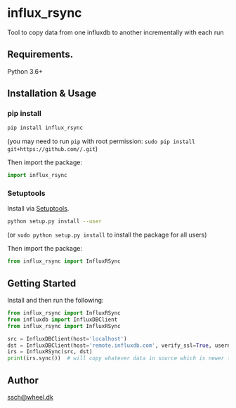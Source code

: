 # influx_rsync
Tool to copy data from one influxdb to another incrementally with each run

## Requirements.

Python 3.6+

## Installation & Usage
### pip install


```sh
pip install influx_rsync
```
(you may need to run `pip` with root permission: `sudo pip install git+https://github.com//.git`)

Then import the package:
```python
import influx_rsync
```

### Setuptools

Install via [Setuptools](http://pypi.python.org/pypi/setuptools).

```sh
python setup.py install --user
```
(or `sudo python setup.py install` to install the package for all users)

Then import the package:
```python
from influx_rsync import InfluxRSync
```

## Getting Started
Install and then run the following:

```python
from influx_rsync import InfluxRSync
from influxdb import InfluxDBClient
from influx_rsync import InfluxRSync

src = InfluxDBClient(host='localhost')
dst = InfluxDBClient(host='remote.influxdb.com', verify_ssl=True, username='xxx', password='yyy')
irs = InfluxRSync(src, dst)
print(irs.sync())  # will copy whatever data in source which is newer than the latest found in destination

```

## Author

ssch@wheel.dk

